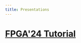 ```yaml
---
title: Presentations
---
```


<!-- nav:
  tooltip: Archive of presentations and tutorials
  order: 4 -->

# [FPGA'24 Tutorial](./fpga23/index.html)